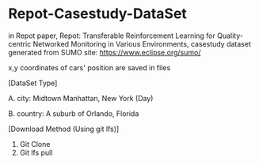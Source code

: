 # Repot-Casestudy-DataSet
in Repot paper, Repot: Transferable Reinforcement Learning for Quality-centric Networked Monitoring in Various Environments, casestudy dataset generated from SUMO site: https://www.eclipse.org/sumo/

x,y coordinates of cars' position are saved in files


[DataSet Type]

A. city: Midtown Manhattan, New York (Day)

B. country: A suburb of Orlando, Florida


[Download Method (Using git lfs)]
1. Git Clone
2. Git lfs pull
